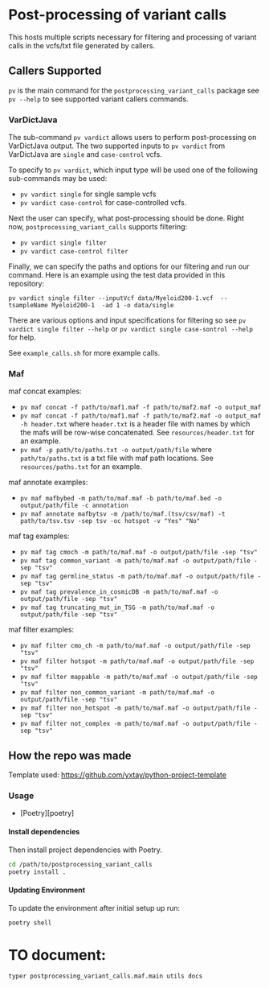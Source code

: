 # Post-processing of variant calls

This hosts multiple scripts necessary for filtering and processing of variant calls in the vcfs/txt file generated by callers.

## Callers Supported
`pv` is the main command for the `postprocessing_variant_calls` package see `pv --help` to see supported variant callers commands. 

### VarDictJava

The sub-command `pv vardict` allows users to perform post-processing on VarDictJava output. The two supported inputs to `pv vardict` from VarDictJava are `single` and `case-control` vcfs. 

To specify to `pv vardict`, which input type will be used one of the following sub-commands may be used: 
- `pv vardict single` for single sample vcfs 
- `pv vardict case-control` for case-controlled vcfs. 

Next the user can specify, what post-processing should be done. Right now, `postprocessing_variant_calls` supports filtering: 
-  `pv vardict single filter` 
-  `pv vardict case-control filter` 

Finally, we can specify the paths and options for our filtering and run our command. Here is an example using the test data provided in this repository: 

`pv vardict single filter --inputVcf data/Myeloid200-1.vcf  --tsampleName Myeloid200-1  -ad 1 -o data/single`

There are various options and input specifications for filtering so see `pv vardict single filter --help` or `pv vardict single case-sontrol --help` for help. 

See `example_calls.sh` for more example calls. 

### Maf 

maf concat examples: 
- `pv maf concat -f path/to/maf1.maf -f path/to/maf2.maf -o output_maf`
- `pv maf concat -f path/to/maf1.maf -f path/to/maf2.maf -o output_maf -h header.txt`
where `header.txt` is a header file with names by which the mafs will be row-wise concatenated. See `resources/header.txt` for an example.
- `pv maf -p path/to/paths.txt -o output/path/file`
where `path/to/paths.txt` is a txt file with maf path locations. See `resources/paths.txt` for an example. 

maf annotate examples:
- `pv maf mafbybed -m path/to/maf.maf -b path/to/maf.bed -o output/path/file -c annotation`
- `pv maf annotate mafbytsv -m /path/to/maf.(tsv/csv/maf) -t path/to/tsv.tsv -sep tsv -oc hotspot -v "Yes" "No"`


maf tag examples: 
- `pv maf tag cmoch -m path/to/maf.maf -o output/path/file -sep "tsv"`
- `pv maf tag common_variant -m path/to/maf.maf -o output/path/file -sep "tsv"`
- `pv maf tag germline_status -m path/to/maf.maf -o output/path/file -sep "tsv"`
- `pv maf tag prevalence_in_cosmicDB -m path/to/maf.maf -o output/path/file -sep "tsv"`
- `pv maf tag truncating_mut_in_TSG -m path/to/maf.maf -o output/path/file -sep "tsv"`

maf filter examples:
- `pv maf filter cmo_ch -m path/to/maf.maf -o output/path/file -sep "tsv"`
- `pv maf filter hotspot -m path/to/maf.maf -o output/path/file -sep "tsv"`
- `pv maf filter mappable -m path/to/maf.maf -o output/path/file -sep "tsv"`
- `pv maf filter non_common_variant -m path/to/maf.maf -o output/path/file -sep "tsv"`
- `pv maf filter non_hotspot -m path/to/maf.maf -o output/path/file -sep "tsv"`
- `pv maf filter not_complex -m path/to/maf.maf -o output/path/file -sep "tsv"`

## How the repo was made

Template used: https://github.com/yxtay/python-project-template

### Usage

- [Poetry][poetry]

#### Install dependencies

Then install project dependencies with Poetry.

```bash
cd /path/to/postprocessing_variant_calls
poetry install .
```

#### Updating Environment

To update the environment after initial setup up run: 

```bash
poetry shell
```
# TO document:
`typer postprocessing_variant_calls.maf.main utils docs`
